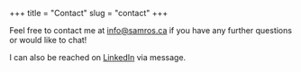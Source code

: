 +++
title = "Contact"
slug = "contact"
+++

Feel free to contact me at info@samros.ca if you have any further questions or would like to chat!

I can also be reached on [LinkedIn](https://www.linkedin.com/in/sarosales/) via message.

